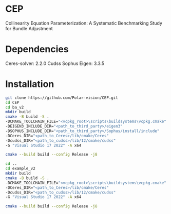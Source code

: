 # CEP
Collinearity Equation Parameterization: A Systematic Benchmarking Study for Bundle Adjustment

# Dependencies
Ceres-solver: 2.2.0
Cudss
Sophus
Eigen: 3.3.5

# Installation
```bash
git clone https://github.com/Polar-vision/CEP.git  
cd CEP  
cd ba_v2  
mkdir build  
cmake -B build -S .  
-DCMAKE_TOOLCHAIN_FILE="<vcpkg_root>\scripts\buildsystems\vcpkg.cmake"  
-DEIGEN3_INCLUDE_DIR="<path_to_third_party>/eigen3"  
-DSOPHUS_INCLUDE_DIR="<path_to_third_party>/Sophus/install/include"  
-DCeres_DIR="<path_to_Ceres>/lib/cmake/Ceres"  
-Dcudss_DIR="<path_to_cudss>/lib/12/cmake/cudss"  
-G "Visual Studio 17 2022" -A x64  

cmake --build build --config Release -j8  

cd ..  
cd example_v2  
mkdir build  
cmake -B build -S .  
-DCMAKE_TOOLCHAIN_FILE="<vcpkg_root>\scripts\buildsystems\vcpkg.cmake"  
-DCeres_DIR="<path_to_Ceres>/lib/cmake/Ceres"  
-Dcudss_DIR="<path_to_cudss>/lib/12/cmake/cudss"  
-G "Visual Studio 17 2022" -A x64  

cmake --build build --config Release -j8
